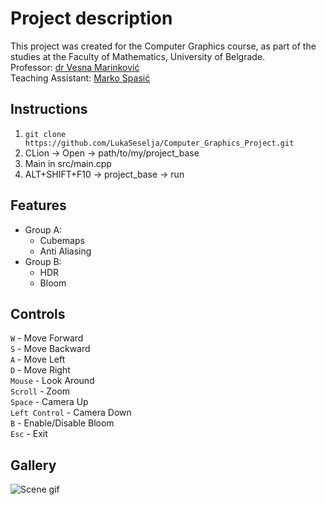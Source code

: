 # Project description
This project was created for the Computer Graphics course, as part of the studies at the Faculty of Mathematics, University of Belgrade. <br>
Professor: [dr Vesna Marinković](https://poincare.matf.bg.ac.rs/~vesna.marinkovic/) <br>
Teaching Assistant: [Marko Spasić](https://github.com/spaske00)

## Instructions
1. `git clone https://github.com/LukaSeselja/Computer_Graphics_Project.git`
2. CLion -> Open -> path/to/my/project_base
3. Main in src/main.cpp
4. ALT+SHIFT+F10 -> project_base -> run

## Features
- Group A:
  - Cubemaps
  - Anti Aliasing
- Group B:
  - HDR
  - Bloom
 
## Controls
`W` - Move Forward <br>
`S` - Move Backward <br>
`A` - Move Left <br>
`D` - Move Right <br>
`Mouse` - Look Around <br>
`Scroll` - Zoom <br>
`Space` - Camera Up <br>
`Left Control` - Camera Down <br>
`B` - Enable/Disable Bloom <br>
`Esc` - Exit <br>

## Gallery
![Scene gif](scene.gif)